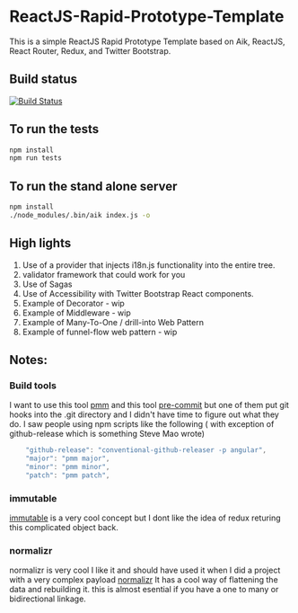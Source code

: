 # ReactJS-Rapid-Prototype-Template

This is a simple ReactJS Rapid Prototype Template based on Aik, ReactJS, React Router, Redux, and Twitter Bootstrap.

## Build status
[![Build Status](https://travis-ci.org/psenger/ReactJS-Rapid-Prototype-Template.svg?branch=master)](https://travis-ci.org/psenger/ReactJS-Rapid-Prototype-Template)

## To run the tests

```bash
npm install
npm run tests
```
## To run the stand alone server

```bash
npm install
./node_modules/.bin/aik index.js -o
```

## High lights

1. Use of a provider that injects i18n.js functionality into the entire tree.
2. validator framework that could work for you
3. Use of Sagas
4. Use of Accessibility with Twitter Bootstrap React components.
5. Example of Decorator - wip
6. Example of Middleware - wip
7. Example of Many-To-One / drill-into Web Pattern
8. Example of funnel-flow web pattern - wip


## Notes:

### Build tools

I want to use this tool [pmm](https://www.npmjs.com/package/pmm) and this tool [pre-commit](https://www.npmjs.com/package/pre-commit) but one of them put git hooks into the .git directory and I didn't have time to figure out what they do. I saw people using npm scripts like the following ( with exception of github-release which is something Steve Mao wrote)

```javascript
    "github-release": "conventional-github-releaser -p angular",
    "major": "pmm major",
    "minor": "pmm minor",
    "patch": "pmm patch",
```

### immutable

[immutable](https://facebook.github.io/immutable-js/) is a very cool concept but I dont like the idea of redux returing this complicated object back.


### normalizr

normalizr is very cool I like it and should have used it when I did a project with a very complex payload [normalizr](https://github.com/paularmstrong/normalizr) It has a cool way of flattening the data and rebuilding it. this is almost esential if you have a one to many or bidirectional linkage.
